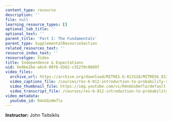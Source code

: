 ```yaml
---
content_type: resource
description: ''
file: null
learning_resource_types: []
optional_tab_title: ''
optional_text: ''
parent_title: 'Part I: The Fundamentals'
parent_type: SupplementalResourceSection
related_resources_text: ''
resource_index_text: ''
resourcetype: Video
title: Independence & Expectations
uid: 0e8be2be-a6c6-08f6-d162-c352f0c08d97
video_files:
  archive_url: https://archive.org/download/MITRES.6-012S18/MITRES6_012S18_L07-06_300k.mp4
  video_captions_file: /courses/res-6-012-introduction-to-probability-spring-2018/ee93ea9c67ad54758bf5840f4a466b1c_R4nGGs0m7lo.vtt
  video_thumbnail_file: https://img.youtube.com/vi/R4nGGs0m7lo/default.jpg
  video_transcript_file: /courses/res-6-012-introduction-to-probability-spring-2018/c43453567591ad07e9eed6c9be07b847_R4nGGs0m7lo.pdf
video_metadata:
  youtube_id: R4nGGs0m7lo
---
```


**Instructor:** John Tsitsiklis